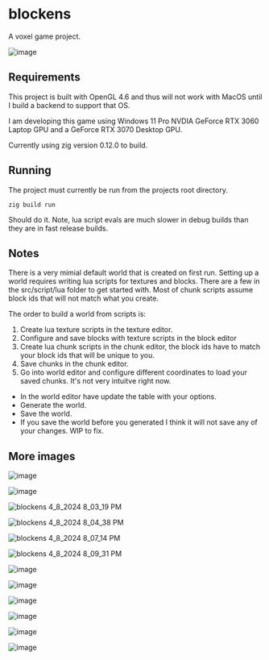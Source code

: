 # blockens
 A voxel game project.

![image](https://github.com/btipling/blockens/assets/249641/710dea7c-21ed-4764-8c78-06cee476c957)

 ## Requirements
 This project is built with OpenGL 4.6 and thus will not work with MacOS until I build a backend to support that OS.

 I am developing this game using Windows 11 Pro NVDIA GeForce RTX 3060 Laptop GPU and a GeForce RTX 3070 Desktop GPU. 

 Currently using zig version 0.12.0 to build.

## Running

The project must currently be run from the projects root directory.
```
zig build run
```
Should do it. Note, lua script evals are much slower in debug builds than they are in fast release builds.

 ## Notes

 There is a very mimial default world that is created on first run. Setting up a world requires writing lua scripts
 for textures and blocks. There are a few in the src/script/lua folder to get started with. Most of chunk scripts
 assume block ids that will not match what you create.

 The order to build a world from scripts is:
 1. Create lua texture scripts in the texture editor.
 2. Configure and save blocks with texture scripts in the block editor
 3. Create lua chunk scripts in the chunk editor, the block ids have to match your block ids that will be unique to you.
 4. Save chunks in the chunk editor.
 5. Go into world editor and configure different coordinates to load your saved chunks. It's not very intuitve right now.
  - In the world editor have update the table with your options.
  - Generate the world.
  - Save the world.
  - If you save the world before you generated I think it will not save any of your changes. WIP to fix.

## More images

![image](https://github.com/btipling/blockens/assets/249641/6ba459b6-9735-43f3-9ed3-305db5a5e538)

![image](https://github.com/btipling/blockens/assets/249641/dace9cd6-d44f-4ed1-950d-a950ca85ecd0)

![blockens 4_8_2024 8_03_19 PM](https://github.com/btipling/blockens/assets/249641/1dd3cfb9-0120-4280-92b3-dba13b013aca)

![blockens 4_8_2024 8_04_38 PM](https://github.com/btipling/blockens/assets/249641/eacefa1a-93d1-4232-b869-b227271332fb)

![blockens 4_8_2024 8_07_14 PM](https://github.com/btipling/blockens/assets/249641/8b358a95-3b8a-4f3c-b919-f4a215a758e7)

![blockens 4_8_2024 8_09_31 PM](https://github.com/btipling/blockens/assets/249641/4bcde1ad-e598-46e6-bd3a-2bafbf839dc5)

![image](https://github.com/btipling/blockens/assets/249641/dd6cb670-548b-44fc-b7c0-b681e9a8376c)

![image](https://github.com/btipling/blockens/assets/249641/74770b22-e036-451f-b768-14040bd08976)

![image](https://github.com/btipling/blockens/assets/249641/4c710c3e-051a-4e39-8e6f-503817c56045)

![image](https://github.com/btipling/blockens/assets/249641/9819303a-7cb0-43d5-8f6f-8dba0f9484ce)

![image](https://github.com/btipling/blockens/assets/249641/6f0d042f-f6a0-4320-8a4a-429dc892967e)

![image](https://github.com/btipling/blockens/assets/249641/868a1585-2315-4e9d-a1a9-74192de6cf50)

